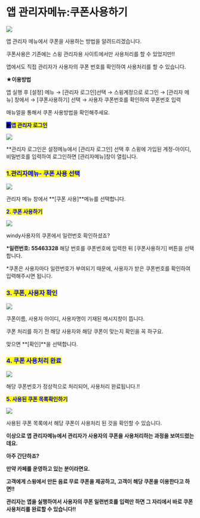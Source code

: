 # 앱 관리자메뉴:쿠폰사용하기

![](https://wp.swing2app.co.kr/wp-content/uploads/2018/10/%EC%95%B1%EA%B4%80%EB%A6%AC%EB%A9%94%EB%89%B4-%EC%BF%A0%ED%8F%B0.png)

앱 관리자 메뉴에서 쿠폰을 사용하는 방법을 알려드리겠습니다.

쿠폰사용은 기존에는 스윙 관리자용 사이트에서만 사용처리를 할 수 있었지만!!

앱에서도 직접 관리자가 사용자의 쿠폰 번호를 확인하여 사용처리를 할 수 있습니다.

**★이용방법**

앱 실행 후 \[설정] 메뉴 → \[관리자 로그인]선택 → 스윙계정으로 로그인 → \[관리자 메뉴] 창에서 → \[쿠폰사용하기] 선택 → 사용자 쿠폰번호를 확인하여 쿠폰번호 입력

매뉴얼을 통해서 쿠폰 사용방법을 확인해주세요.



<mark style="background-color:blue;">**▶**</mark><mark style="color:blue;">**앱 관리자 로그인**</mark>

![](https://wp.swing2app.co.kr/wp-content/uploads/2018/10/%EA%B4%80%EB%A6%AC%EC%9E%90%ED%8E%98%EC%9D%B4%EC%A7%801-1.png)

\*\*관리자 로그인은 설정메뉴에서 \[관리자 로그인] 선택 후 스윙에 가입된 계정-아이디, 비밀번호를 입력하여 로그인하면 \[관리자메뉴]창이 열립니다.



### <mark style="color:blue;">**1.관리자메뉴- 쿠폰 사용 선택**</mark>

![](https://wp.swing2app.co.kr/wp-content/uploads/2018/10/%EC%95%B1%EA%B4%80%EB%A6%AC%EB%A9%94%EB%89%B4-%EC%BF%A0%ED%8F%B09.png)

관리자 메뉴 창에서 **\[쿠폰 사용]**메뉴를 선택합니다.



<mark style="color:blue;">**2. 쿠폰 사용하기**</mark>

![](https://wp.swing2app.co.kr/wp-content/uploads/2018/10/%EC%95%B1%EA%B4%80%EB%A6%AC%EB%A9%94%EB%89%B4-%EC%BF%A0%ED%8F%B010.png)

windy사용자의 쿠폰에서 일련번호 확인하셨죠?

**\*일련번호: 55463328** 해당 번호를 쿠폰번호에 입력한 뒤 \[쿠폰사용하기] 버튼을 선택합니다.

\*쿠폰은 사용자마다 일련번호가 부여되기 때문에, 사용자가 받은 쿠폰번호를 확인하여 입력해주시면 됩니다.



### <mark style="color:blue;">**3. 쿠폰, 사용자 확인**</mark>

![](https://wp.swing2app.co.kr/wp-content/uploads/2018/10/%EC%95%B1%EA%B4%80%EB%A6%AC%EB%A9%94%EB%89%B4-%EC%BF%A0%ED%8F%B011.png)

쿠폰이름, 사용자 아이디, 사용자명이 기재된 메시지창이 뜹니다.

쿠폰 처리를 하기 전 해당 사용자와 해당 쿠폰이 맞는지 확인을 꼭 하구요.

맞으면 **\[확인]**을 선택합니다.



### <mark style="color:blue;">**4. 쿠폰 사용처리 완료**</mark>

![](https://wp.swing2app.co.kr/wp-content/uploads/2018/10/%EC%95%B1%EA%B4%80%EB%A6%AC%EB%A9%94%EB%89%B4-%EC%BF%A0%ED%8F%B012.png)

해당 쿠폰번호가 정상적으로 처리되어, 사용처리 완료됩니다.!!



<mark style="color:blue;">**5.  사용된 쿠폰 목록확인하기**</mark>

![](https://wp.swing2app.co.kr/wp-content/uploads/2018/10/%EC%95%B1%EA%B4%80%EB%A6%AC%EB%A9%94%EB%89%B4-%EC%BF%A0%ED%8F%B013.png)

사용된 쿠폰 목록에서 해당 쿠폰이 사용처리 된 것을 확인할 수 있습니다.



**이상으로 앱 관리자메뉴에서 관리자가 사용자의 쿠폰을 사용처리하는 과정을 보여드렸는데요.**

**아주 간단하죠?**

**만약 카페를 운영하고 있는 분이라면요.**

**고객에게 스윙에서 만든 음료 무료 쿠폰을 제공하고, 고객이 해당 쿠폰을 이용한다고 하면!!**

**관리자는 앱을 실행하여서 사용자의 쿠폰 일련번호를 입력만 하면 그 자리에서 바로 쿠폰 사용처리를 완료할 수 있습니다!!**

